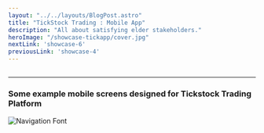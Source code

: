 ```yaml
---
layout: "../../layouts/BlogPost.astro"
title: "TickStock Trading : Mobile App"
description: "All about satisfying elder stakeholders."
heroImage: "/showcase-tickapp/cover.jpg"
nextLink: 'showcase-6'
previousLink: 'showcase-4'
---
```


##
---
### Some example mobile screens designed for Tickstock Trading Platform
![Navigation Font](/showcase-tickapp/screen1.png)


